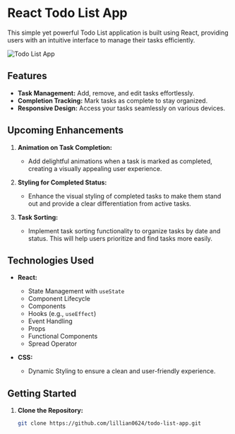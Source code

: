 # React Todo List App
This simple yet powerful Todo List application is built using React, providing users with an intuitive interface to manage their tasks efficiently.

![Todo List App](https://github.com/lillian0624/todo-list-app/assets/87347776/59654b0f-10cb-45bf-904b-2c17f5c8357e)

## Features

- **Task Management:** Add, remove, and edit tasks effortlessly.
- **Completion Tracking:** Mark tasks as complete to stay organized.
- **Responsive Design:** Access your tasks seamlessly on various devices.

## Upcoming Enhancements

1. **Animation on Task Completion:**
   - Add delightful animations when a task is marked as completed, creating a visually appealing user experience.

2. **Styling for Completed Status:**
   - Enhance the visual styling of completed tasks to make them stand out and provide a clear differentiation from active tasks.

3. **Task Sorting:**
   - Implement task sorting functionality to organize tasks by date and status. This will help users prioritize and find tasks more easily.

## Technologies Used

- **React:**
  - State Management with `useState`
  - Component Lifecycle
  - Components
  - Hooks (e.g., `useEffect`)
  - Event Handling
  - Props
  - Functional Components
  - Spread Operator

- **CSS:**
  - Dynamic Styling to ensure a clean and user-friendly experience.

## Getting Started

1. **Clone the Repository:**
   ```bash
   git clone https://github.com/lillian0624/todo-list-app.git
